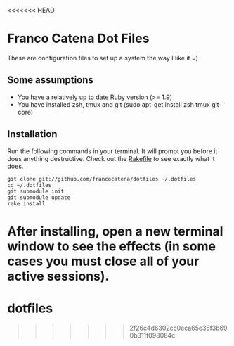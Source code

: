 <<<<<<< HEAD
# Franco Catena Dot Files

These are configuration files to set up a system the way I like it =)

## Some assumptions

- You have a relatively up to date Ruby version (>= 1.9)
- You have installed zsh, tmux and git (sudo apt-get install zsh tmux git-core)

## Installation

Run the following commands in your terminal. It will prompt you before it does anything destructive. Check out the [Rakefile](https://github.com/francocatena/dotfiles/blob/master/Rakefile) to see exactly what it does.

```terminal
git clone git://github.com/francocatena/dotfiles ~/.dotfiles
cd ~/.dotfiles
git submodule init
git submodule update
rake install
```

After installing, open a new terminal window to see the effects (in some cases you must close all of your active sessions).
=======
dotfiles
========
>>>>>>> 2f26c4d6302cc0eca65e35f3b690b311f098084c
